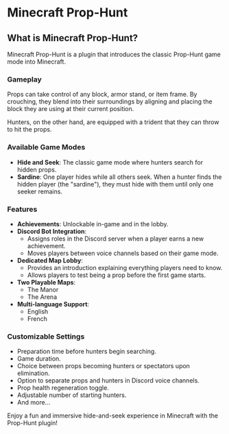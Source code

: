 # Minecraft Prop-Hunt

## What is Minecraft Prop-Hunt?
Minecraft Prop-Hunt is a plugin that introduces the classic Prop-Hunt game mode into Minecraft.

### Gameplay
Props can take control of any block, armor stand, or item frame. By crouching, they blend into their surroundings by aligning and placing the block they are using at their current position.

Hunters, on the other hand, are equipped with a trident that they can throw to hit the props.

### Available Game Modes
- **Hide and Seek**: The classic game mode where hunters search for hidden props.
- **Sardine**: One player hides while all others seek. When a hunter finds the hidden player (the "sardine"), they must hide with them until only one seeker remains.

### Features
- **Achievements**: Unlockable in-game and in the lobby.
- **Discord Bot Integration**:
  - Assigns roles in the Discord server when a player earns a new achievement.
  - Moves players between voice channels based on their game mode.
- **Dedicated Map Lobby**:
  - Provides an introduction explaining everything players need to know.
  - Allows players to test being a prop before the first game starts.
- **Two Playable Maps**:
  - The Manor
  - The Arena
- **Multi-language Support**:
  - English
  - French

### Customizable Settings
- Preparation time before hunters begin searching.
- Game duration.
- Choice between props becoming hunters or spectators upon elimination.
- Option to separate props and hunters in Discord voice channels.
- Prop health regeneration toggle.
- Adjustable number of starting hunters.
- And more...

Enjoy a fun and immersive hide-and-seek experience in Minecraft with the Prop-Hunt plugin!

